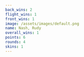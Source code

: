 ```yaml
---
back_wins: 2
flight_wins: 1
front_wins: 1
image: /assets/images/default.png
name: Nash, Rudy
overall_wins: 1
points: 6
rounds: 4
skins: 1
---
```

